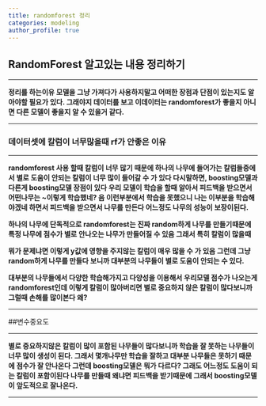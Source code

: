 ```yaml
---
title: randomforest 정리
categories: modeling
author_profile: true
---
```



## RandomForest 알고있는 내용 정리하기
---

**정리를 하는이유 모델을 그냥 가져다가 사용하지말고 어떠한 장점과 단점이 있는지도 알아야할 필요가 있다. 그래야지 데이터를 보고 이데이터는 randomforest가 좋을지 아니면 다른 모델이 좋을지 알 수 있을거 같다.**


----

### 데이터셋에 칼럼이 너무많을때 rf가 안좋은 이유

----

**randomforest 사용 할때 칼럼이 너무 많기 때문에 하나의 나무에 들어가는 칼럼들중에서 별로 도움이 안되는 칼럼이 너무 많이 들어갈 수 가 있다
다시말하면, boosting모델과 다른게 boosting모델 장점이 있다 우리 모델이 학습을 할때 알아서 피드백을 받으면서 어떤나무는 ~이렇게 학습했네?
음 이런부분에서 학습을 못했으니 나는 이부분을 학습해야겠네 하면서 피드백을 받으면서 나무를 만든다 어느정도 나무의 성능이 보장이된다.**

**하나의 나무에 단독적으로 randomforest는 진짜 random하게 나무를 만들기때문에 특정 나무에 점수가 별로 안나오는 나무가 만들어질 수 있음 그래서 특히 칼럼이 많을때**

**뭐가 문제냐면 이렇게 y값에 영향을 주지않는 칼럼이 매우 많을 수 가 있음 그런데 그냥 random하게 나무를 만들다 보니까 대부분의 나무들이 별로 도움이 안되는 수 있다.**

**대부분의 나무들에서 다양한 학습해가지고 다양성을 이용해서 우리모델 점수가 나오는게 randomforest인데 이렇게 칼럼이 많아버리면 별로 중요하지 않은 칼럼이 많다보니까 그럴때 손해를 많이본다 왜?**

---
##변수중요도

---

**별로 중요하지않은 칼럼이 많이 포함된 나무들이 많다보니까 학습을 잘 못하는 나무들이 너무 많이 생성이 된다.
그래서 몇개나무만 학습을 잘하고 대부분 나무들은 못하기 때문에 점수가 잘 안나온다 그런데 boosting모델은 뭐가 다르다? 
그래도 어느정도 도움이 되는 칼럼이 포함이된다 나무를 만들때 왜냐면 피드백을 받기때문에 그래서 boosting모델이 앞도적으로 잘나온다.**

---